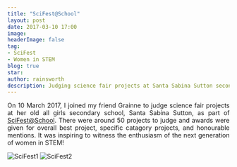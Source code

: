 ```yaml
---
title: "SciFest@School"
layout: post
date: 2017-03-10 17:00
image: 
headerImage: false
tag:
- SciFest
- Women in STEM
blog: true
star: 
author: rainsworth
description: Judging science fair projects at Santa Sabina Sutton secondary school as part of SciFest@School
---
```




<p align="justify">On 10 March 2017, I joined my friend Grainne to judge science fair projects at her old all girls secondary school, Santa Sabina Sutton, as part of <a href="http://scifest.ie">SciFest@School</a>. There were around 50 projects to judge and awards were given for overall best project, specific catagory projects, and honourable mentions. It was inspiring to witness the enthusiasm of the next generation of women in STEM!</p> 

![SciFest1](https://rainsworth.github.io/assets/images/blog/SciFest1.jpg)
![SciFest2](https://rainsworth.github.io/assets/images/blog/SciFest2.jpg)
